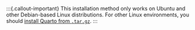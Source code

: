 :::{.callout-important}
This installation method only works on Ubuntu and other Debian-based Linux distributions. For other Linux environments, you should [install Quarto from `.tar.gz`](#quarto-tar-file-install).
:::